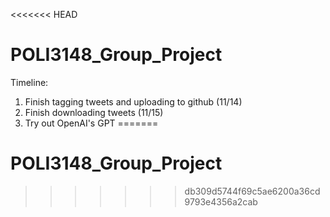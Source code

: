<<<<<<< HEAD
# POLI3148_Group_Project

Timeline:

1.  Finish tagging tweets and uploading to github (11/14)
2.  Finish downloading tweets (11/15)
3.  Try out OpenAI's GPT
=======
# POLI3148_Group_Project
>>>>>>> db309d5744f69c5ae6200a36cd9793e4356a2cab
